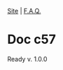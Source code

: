 [Site](https://c57fr.github.io/c57/site)
 | 
[F.A.Q.](https://c57fr.github.io/c57/site/faq.html)

# Doc c57

Ready v. 1.0.0
